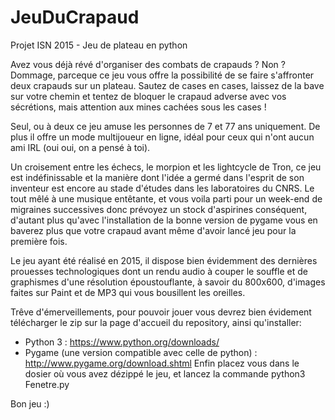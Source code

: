# JeuDuCrapaud
Projet ISN 2015 - Jeu de plateau en python

Avez vous déjà révé d'organiser des combats de crapauds ? Non ? Dommage, parceque ce jeu vous offre la possibilité de se faire s'affronter deux crapauds sur un plateau. Sautez de cases en cases, laissez de la bave sur votre chemin et tentez de bloquer le crapaud adverse avec vos sécrétions, mais attention aux mines cachées sous les cases ! 

Seul, ou à deux ce jeu amuse les personnes de 7 et 77 ans uniquement. De plus il offre un mode multijoueur en ligne, idéal pour ceux qui n'ont aucun ami IRL (oui oui, on a pensé à toi).

Un croisement entre les échecs, le morpion et les lightcycle de Tron, ce jeu est indéfinissable et la manière dont l'idée a germé dans l'esprit de son inventeur est encore au stade d'études dans les laboratoires du CNRS. Le tout mêlé à une musique entêtante, et vous voila parti pour un week-end de migraines successives donc prévoyez un stock d'aspirines conséquent, d'autant plus qu'avec l'installation de la bonne version de pygame vous en baverez plus que votre crapaud avant même d'avoir lancé jeu pour la première fois.

Le jeu ayant été réalisé en 2015, il dispose bien évidemment des dernières prouesses technologiques dont un rendu audio à couper le souffle et de graphismes d'une résolution époustouflante, à savoir du 800x600, d'images faites sur Paint et de MP3 qui vous bousillent les oreilles.

Trêve d'émerveillements, pour pouvoir jouer vous devrez bien évidement télécharger le zip sur la page d'accueil du repository, ainsi qu'installer:
- Python 3 : https://www.python.org/downloads/
- Pygame (une version compatible avec celle de python) : http://www.pygame.org/download.shtml
Enfin placez vous dans le dosier où vous avez dézippé le jeu, et lancez la commande python3 Fenetre.py

Bon jeu :)
